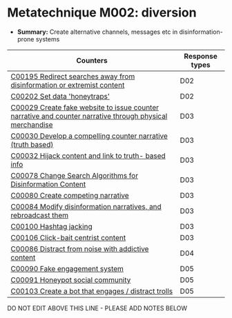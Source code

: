 # Metatechnique M002: diversion

* **Summary:** Create alternative channels, messages etc in disinformation-prone systems


| Counters | Response types |
| -------- | -------------- |
| [C00195 Redirect searches away from disinformation or extremist content ](../../generated_pages/counters/C00195.md) | D02 |
| [C00202 Set data 'honeytraps'](../../generated_pages/counters/C00202.md) | D02 |
| [C00029 Create fake website to issue counter narrative and counter narrative through physical merchandise](../../generated_pages/counters/C00029.md) | D03 |
| [C00030 Develop a compelling counter narrative (truth based)](../../generated_pages/counters/C00030.md) | D03 |
| [C00032 Hijack content and link to truth- based info](../../generated_pages/counters/C00032.md) | D03 |
| [C00078 Change Search Algorithms for Disinformation Content](../../generated_pages/counters/C00078.md) | D03 |
| [C00080 Create competing narrative](../../generated_pages/counters/C00080.md) | D03 |
| [C00084 Modify disinformation narratives, and rebroadcast them](../../generated_pages/counters/C00084.md) | D03 |
| [C00100 Hashtag jacking](../../generated_pages/counters/C00100.md) | D03 |
| [C00106 Click-bait centrist content](../../generated_pages/counters/C00106.md) | D03 |
| [C00086 Distract from noise with addictive content](../../generated_pages/counters/C00086.md) | D04 |
| [C00090 Fake engagement system](../../generated_pages/counters/C00090.md) | D05 |
| [C00091 Honeypot social community](../../generated_pages/counters/C00091.md) | D05 |
| [C00103 Create a bot that engages / distract trolls](../../generated_pages/counters/C00103.md) | D05 |



DO NOT EDIT ABOVE THIS LINE - PLEASE ADD NOTES BELOW